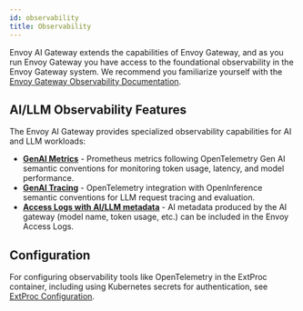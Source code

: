 ```yaml
---
id: observability
title: Observability
---
```

Envoy AI Gateway extends the capabilities of Envoy Gateway, and as you run Envoy Gateway you have access to the foundational observability in the Envoy Gateway system.
We recommend you familiarize yourself with the [Envoy Gateway Observability Documentation](https://gateway.envoyproxy.io/docs/tasks/observability/).

## AI/LLM Observability Features

The Envoy AI Gateway provides specialized observability capabilities for AI and LLM workloads:

- **[GenAI Metrics](./metrics.md)** - Prometheus metrics following OpenTelemetry Gen AI semantic conventions for monitoring token usage, latency, and model performance.
- **[GenAI Tracing](./tracing.md)** - OpenTelemetry integration with OpenInference semantic conventions for LLM request tracing and evaluation.
- **[Access Logs with AI/LLM metadata](./accesslogs.md)** - AI metadata produced by the AI gateway (model name, token usage, etc.) can be included in the Envoy Access Logs.

## Configuration

For configuring observability tools like OpenTelemetry in the ExtProc container, including using Kubernetes secrets for authentication, see [ExtProc Configuration](../../concepts/extproc-configuration.md).
